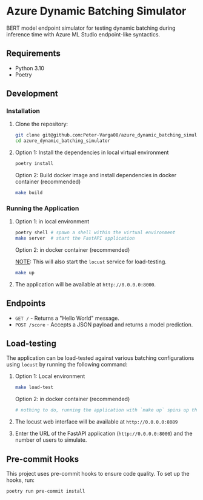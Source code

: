 # Azure Dynamic Batching Simulator

BERT model endpoint simulator for testing dynamic batching during inference time with Azure ML Studio endpoint-like syntactics.

## Requirements

- Python 3.10
- Poetry

## Development
###  Installation

1. Clone the repository:

    ```sh
    git clone git@github.com:Peter-Varga08/azure_dynamic_batching_simulator.git
    cd azure_dynamic_batching_simulator
    ```

2. Option 1: Install the dependencies in local virtual environment
    ```sh
   poetry install
   ```

   Option 2: Build docker image and install dependencies in docker container (recommended)
    ```sh
    make build
    ```

### Running the Application
1. Option 1: in local environment

    ```sh
   poetry shell # spawn a shell within the virtual environment
   make server  # start the FastAPI application
   ```

   Option 2: in docker container (recommended)

   <u>NOTE</u>: This will also start the `locust` service for load-testing.
    ```sh
    make up
    ```

2. The application will be available at `http://0.0.0.0:8000`.

## Endpoints

- `GET /` - Returns a "Hello World" message.
- `POST /score` - Accepts a JSON payload and returns a model prediction.


## Load-testing
The application can be load-tested against various batching configurations using `locust` by running the following command:
1. Option 1: Local environment

    ```sh
    make load-test
    ```
   Option 2: in docker container (recommended)

    ```sh
    # nothing to do, running the application with `make up` spins up the locust service automatically
    ```
2. The locust web interface will be available at `http://0.0.0.0:8089`
3. Enter the URL of the FastAPI application (`http://0.0.0.0:8000`) and the number of users to simulate.

## Pre-commit Hooks

This project uses pre-commit hooks to ensure code quality. To set up the hooks, run:

```sh
poetry run pre-commit install
